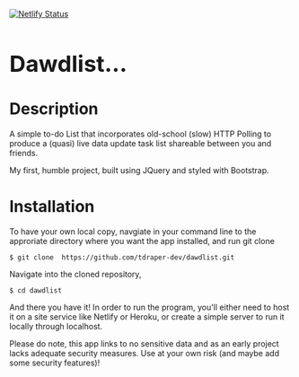 [![Netlify Status](https://api.netlify.com/api/v1/badges/af773937-1b80-4d97-99e6-679736bdad8f/deploy-status)](https://app.netlify.com/sites/dawdlist/deploys)
<h1 style="font-size: 40px">Dawdlist...</h1>

# Description

A simple to-do List that incorporates old-school (slow) HTTP Polling to produce a (quasi) live data update task list shareable between you and friends.

My first, humble project, built using JQuery and styled with Bootstrap. 

# Installation

To have your own local copy, navgiate in your command line to the approriate directory where you want the app installed, and run git clone

<pre><code>$ git clone  https://github.com/tdraper-dev/dawdlist.git</code></pre>

Navigate into the cloned repository,

<pre><code>$ cd dawdlist</code></pre>


And there you have it! In order to run the program, you'll either need to host it on a site service like Netlify or Heroku, or create a simple server to run it locally through localhost.

Please do note, this app links to no sensitive data and as an early project lacks adequate security measures. Use at your own risk (and maybe add some security features)!
